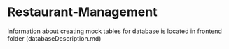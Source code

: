 # Restaurant-Management



Information about creating mock tables for database is located in frontend folder (databaseDescription.md) 
